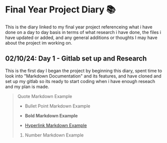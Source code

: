 #  Final Year Project Diary 📚

This is the diary linked to my final year project referenceing what i have done on a day to day basis in terms of what research i have done, the files i have updated or added, and any general additions or thoughts I may have about the project im working on.

##  02/10/24: Day 1 - Gitlab set up and Research

This is the first day I began the project by beginning this diary, spent time to look into "Markdown Documentation" and its features, and have cloned and set up my gitlab so its ready to start coding when i have enough reseach and my plan is made.
  
>  Quote Markdown Example
>
>  - Bullet Point Markdown Example
>
>  - **Bold Markdown Example**
>
>  - [Hyperlink Markdown Example](https://google.com)
>
>  1. Number Markdown Example